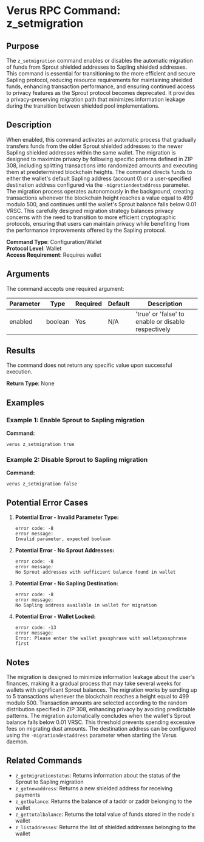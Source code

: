 # Verus RPC Command: z_setmigration

## Purpose
The `z_setmigration` command enables or disables the automatic migration of funds from Sprout shielded addresses to Sapling shielded addresses. This command is essential for transitioning to the more efficient and secure Sapling protocol, reducing resource requirements for maintaining shielded funds, enhancing transaction performance, and ensuring continued access to privacy features as the Sprout protocol becomes deprecated. It provides a privacy-preserving migration path that minimizes information leakage during the transition between shielded pool implementations.

## Description
When enabled, this command activates an automatic process that gradually transfers funds from the older Sprout shielded addresses to the newer Sapling shielded addresses within the same wallet. The migration is designed to maximize privacy by following specific patterns defined in ZIP 308, including splitting transactions into randomized amounts and executing them at predetermined blockchain heights. The command directs funds to either the wallet's default Sapling address (account 0) or a user-specified destination address configured via the `-migrationdestaddress` parameter. The migration process operates autonomously in the background, creating transactions whenever the blockchain height reaches a value equal to 499 modulo 500, and continues until the wallet's Sprout balance falls below 0.01 VRSC. This carefully designed migration strategy balances privacy concerns with the need to transition to more efficient cryptographic protocols, ensuring that users can maintain privacy while benefiting from the performance improvements offered by the Sapling protocol.

**Command Type**: Configuration/Wallet  
**Protocol Level**: Wallet  
**Access Requirement**: Requires wallet

## Arguments
The command accepts one required argument:

| Parameter | Type | Required | Default | Description |
|-----------|------|----------|---------|-------------|
| enabled | boolean | Yes | N/A | 'true' or 'false' to enable or disable respectively |

## Results
The command does not return any specific value upon successful execution.

**Return Type**: None

## Examples

### Example 1: Enable Sprout to Sapling migration

**Command:**
```
verus z_setmigration true
```

### Example 2: Disable Sprout to Sapling migration

**Command:**
```
verus z_setmigration false
```

## Potential Error Cases

1. **Potential Error - Invalid Parameter Type:**
   ```
   error code: -8
   error message:
   Invalid parameter, expected boolean
   ```

2. **Potential Error - No Sprout Addresses:**
   ```
   error code: -8
   error message:
   No Sprout addresses with sufficient balance found in wallet
   ```

3. **Potential Error - No Sapling Destination:**
   ```
   error code: -8
   error message:
   No Sapling address available in wallet for migration
   ```

4. **Potential Error - Wallet Locked:**
   ```
   error code: -13
   error message:
   Error: Please enter the wallet passphrase with walletpassphrase first
   ```

## Notes
The migration is designed to minimize information leakage about the user's finances, making it a gradual process that may take several weeks for wallets with significant Sprout balances. The migration works by sending up to 5 transactions whenever the blockchain reaches a height equal to 499 modulo 500. Transaction amounts are selected according to the random distribution specified in ZIP 308, enhancing privacy by avoiding predictable patterns. The migration automatically concludes when the wallet's Sprout balance falls below 0.01 VRSC. This threshold prevents spending excessive fees on migrating dust amounts. The destination address can be configured using the `-migrationdestaddress` parameter when starting the Verus daemon.

## Related Commands
- `z_getmigrationstatus`: Returns information about the status of the Sprout to Sapling migration
- `z_getnewaddress`: Returns a new shielded address for receiving payments
- `z_getbalance`: Returns the balance of a taddr or zaddr belonging to the wallet
- `z_gettotalbalance`: Returns the total value of funds stored in the node's wallet
- `z_listaddresses`: Returns the list of shielded addresses belonging to the wallet